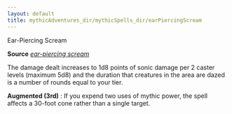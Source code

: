 ```yaml
---
layout: default
title: mythicAdventures_dir/mythicSpells_dir/earPiercingScream
---
```

Ear-Piercing Scream

**Source** [_ear-piercing scream_](../../ultimateMagic_dir/spells_dir/earPiercingScream#_ear-piercing-scream)

The damage dealt increases to 1d8 points of sonic damage per 2 caster levels (maximum 5d8) and the duration that creatures in the area are dazed is a number of rounds equal to your tier.

**Augmented (3rd)** : If you expend two uses of mythic power, the spell affects a 30-foot cone rather than a single target.

